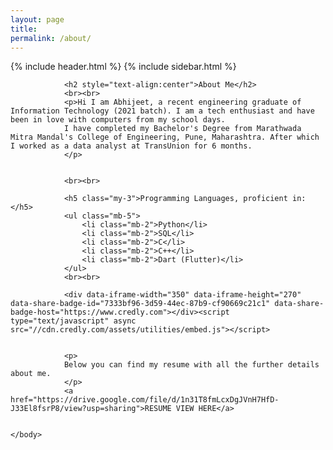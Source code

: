 ```yaml
---
layout: page
title: 
permalink: /about/
---
```

<html>
    <head>
        {% include header.html %}
    </head>
    <body>
                {% include sidebar.html %}

                <h2 style="text-align:center">About Me</h2>
                <br><br>
                <p>Hi I am Abhijeet, a recent engineering graduate of Information Technology (2021 batch). I am a tech enthusiast and have been in love with computers from my school days.
                I have completed my Bachelor's Degree from Marathwada Mitra Mandal's College of Engineering, Pune, Maharashtra. After which I worked as a data analyst at TransUnion for 6 months.
                </p>


                <br><br>

                <h5 class="my-3">Programming Languages, proficient in:</h5>
                <ul class="mb-5">
                    <li class="mb-2">Python</li>
                    <li class="mb-2">SQL</li>
                    <li class="mb-2">C</li>
                    <li class="mb-2">C++</li>
                    <li class="mb-2">Dart (Flutter)</li>
                </ul>
                <br><br>

                <div data-iframe-width="350" data-iframe-height="270" data-share-badge-id="7333bf96-3d59-44ec-87b9-cf90669c21c1" data-share-badge-host="https://www.credly.com"></div><script type="text/javascript" async src="//cdn.credly.com/assets/utilities/embed.js"></script>


                <p>
                Below you can find my resume with all the further details about me.
                </p>
                <a href="https://drive.google.com/file/d/1n31T8fmLcxDgJVnH7HfD-J33El8fsrP8/view?usp=sharing">RESUME VIEW HERE</a>


    </body>
</html>